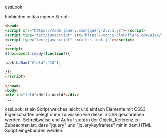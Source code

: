 ﻿cssLook

Einbinden in das eigene Script:

``` html
<head>
<script src="https://code.jquery.com/jquery-2.0.3.js"></script>
<script type="text/javascript" src="https://cdnjs.cloudflare.com/ajax/libs/jquerykeyframes/0.0.9/jquery.keyframes.min.js"></script>
<script type="text/javascript" src="css_look.js"></script>
...
<script>
$(document).ready(function(){´

look.boRad("#feld","10");

});
</script>
...
</head>
<body>
<div id="feld">Hello World!</div>
...
```


cssLook ist ein Script welches leicht und einfach Elemente mit CSS3 Eigenschaften belegt ohne zu wissen wie diese in CSS geschrieben werden.
Schreibweise und Aufruf steht in der Objekt_Referenz.txt
Zubeachten ist, dass "jquery" und "jquerykeyframes" mit in dem HTML-Script eingebunden werden.